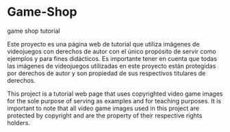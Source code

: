 # Game-Shop
game shop tutorial

Este proyecto es una página web de tutorial que utiliza imágenes de videojuegos con derechos de autor con el único propósito de servir como ejemplos y para fines didácticos. Es importante tener en cuenta que todas las imágenes de videojuegos utilizadas en este proyecto están protegidas por derechos de autor y son propiedad de sus respectivos titulares de derechos.

This project is a tutorial web page that uses copyrighted video game images for the sole purpose of serving as examples and for teaching purposes. It is important to note that all video game images used in this project are protected by copyright and are the property of their respective rights holders.

